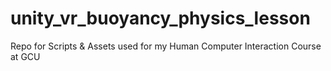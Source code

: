 # unity_vr_buoyancy_physics_lesson
Repo for Scripts &amp; Assets used for my Human Computer Interaction Course at GCU
